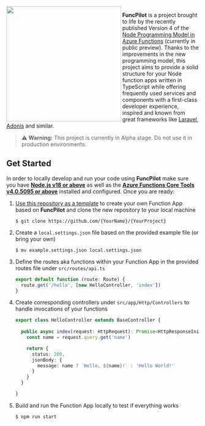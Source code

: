 <img align="left" width="300" src="https://user-images.githubusercontent.com/11590853/232176109-a2a3a733-2651-4a7d-9cc0-c363f58bc192.png">

**FuncPilot** is a project brought to life by the recently published Version 4 of
the [Node Programming Model in Azure Functions](https://techcommunity.microsoft.com/t5/apps-on-azure-blog/azure-functions-version-4-of-the-node-js-programming-model-is-in/ba-p/3773541)
(currently in public preview). Thanks to the improvements in the new programming model, this project aims to provide a
solid structure for your Node function apps written in TypeScript while offering frequently used services and components
with a first-class developer experience, inspired and known from great frameworks
like [Laravel](https://laravel.com), [Adonis](https://adonisjs.com) and similar.

> :warning: **Warning:** This project is currently in Alpha stage. Do not use it in production environments.

## Get Started

In order to locally develop and run your code using **FuncPilot** make sure you
have **[Node.js v18 or above](https://nodejs.org)** as well as the
**[Azure Functions Core Tools v4.0.5095 or above](https://learn.microsoft.com/en-us/azure/azure-functions/functions-run-local?tabs=v4%2Clinux%2Ccsharp%2Cportal%2Cbash)**
installed and configured. Once you are ready:

1. [Use this repository as a template](https://github.com/wapacro/FuncPilot/generate) to create your own Function App
   based on **FuncPilot** and clone the new repository to your local machine
   ```shell
   $ git clone https://github.com/{YourName}/{YourProject}
   ```
2. Create a `local.settings.json` file based on the provided example file (or bring your own)
   ```shell
   $ mv example.settings.json local.settings.json
   ```
3. Define the routes aka functions within your Function App in the provided routes file under `src/routes/api.ts`
   ```typescript
   export default function (route: Route) {
     route.get('/hello', [new HelloController, 'index'])
   }
   ```
4. Create corresponding controllers under `src/app/Http/Controllers` to handle invocations of your functions
   ```typescript
   export class HelloController extends BaseController {
    
     public async index(request: HttpRequest): Promise<HttpResponseInit> {
       const name = request.query.get('name')

       return {
         status: 200,
         jsonBody: {
           message: name ? `Hello, ${name}!` : 'Hello World!'
         }
       }
     }

   }
   ```
5. Build and run the Function App locally to test if everything works
   ```shell
   $ npm run start
   ```